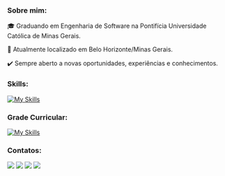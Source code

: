 ### Sobre mim:
:mortar_board: Graduando em Engenharia de Software na Pontifícia Universidade Católica de Minas Gerais.
>
:pushpin: Atualmente localizado em Belo Horizonte/Minas Gerais.
>
:heavy_check_mark: Sempre aberto a novas oportunidades, experiências e conhecimentos.

### Skills:
[![My Skills](https://skills.thijs.gg/icons?i=bootstrap,html,css,js,python,cs,c)](https://skills.thijs.gg)

### Grade Curricular:
[![My Skills](https://skills.thijs.gg/icons?i=java,ts,nodejs,react,nextjs,mongodb,mysql)](https://skills.thijs.gg)

### Contatos:

<div>
<a href="youtube.com/channel/UCSaWI-tcwHe1TXaeOquhSfA" target="_blank"><img src="https://img.shields.io/badge/YouTube-FF0000?style=for-the-badge&logo=youtube&logoColor=white" target="_blank"></a>
<a href="https://www.instagram.com/diogomsz/" target="_blank"><img src="https://img.shields.io/badge/-Instagram-%23E4405F?style=for-the-badge&logo=instagram&logoColor=white" target="_blank"></a>
<a href = "mailto:diogoassis3301@gmail.com"><img src="https://img.shields.io/badge/Gmail-D14836?style=for-the-badge&logo=gmail&logoColor=white" target="_blank"></a>
<a href="https://www.linkedin.com/in/diogo-martins-0b0126241/" target="_blank"><img src="https://img.shields.io/badge/-LinkedIn-%230077B5?style=for-the-badge&logo=linkedin&logoColor=white" target="_blank"></a>   
</div>
